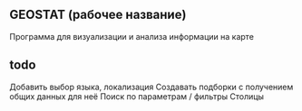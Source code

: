 ## GEOSTAT (рабочее название)

Программа для визуализации и анализа информации на карте

## todo

Добавить выбор языка, локализация
Создавать подборки с получением общих данных для неё
Поиск по параметрам / фильтры
Столицы
